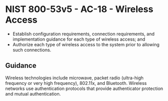 # NIST 800-53v5 - AC-18 - Wireless Access
- Establish configuration requirements, connection requirements, and implementation guidance for each type of wireless access; and
- Authorize each type of wireless access to the system prior to allowing such connections.
## Guidance
Wireless technologies include microwave, packet radio (ultra-high frequency or very high frequency), 802.11x, and Bluetooth. Wireless networks use authentication protocols that provide authenticator protection and mutual authentication.